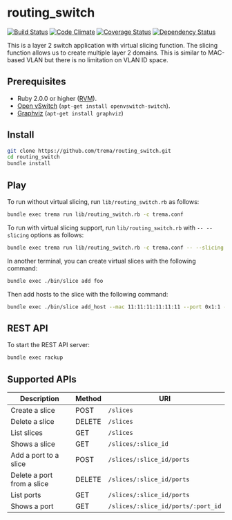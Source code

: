 routing_switch
==============
[![Build Status](http://img.shields.io/travis/trema/routing_switch/develop.svg?style=flat)][travis]
[![Code Climate](http://img.shields.io/codeclimate/github/trema/routing_switch.svg?style=flat)][codeclimate]
[![Coverage Status](http://img.shields.io/codeclimate/coverage/github/trema/routing_switch.svg?style=flat)][codeclimate]
[![Dependency Status](http://img.shields.io/gemnasium/trema/routing_switch.svg?style=flat)][gemnasium]

This is a layer 2 switch application with virtual slicing
function. The slicing function allows us to create multiple layer 2
domains. This is similar to MAC-based VLAN but there is no limitation
on VLAN ID space.

[travis]: http://travis-ci.org/trema/routing_switch
[codeclimate]: https://codeclimate.com/github/trema/routing_switch
[gemnasium]: https://gemnasium.com/trema/routing_switch


Prerequisites
-------------

* Ruby 2.0.0 or higher ([RVM][rvm]).
* [Open vSwitch][openvswitch] (`apt-get install openvswitch-switch`).
* [Graphviz][graphviz] (`apt-get install graphviz`)

[rvm]: https://rvm.io/
[openvswitch]: https://openvswitch.org/
[graphviz]: http://www.graphviz.org/


Install
-------

```bash
git clone https://github.com/trema/routing_switch.git
cd routing_switch
bundle install
```


Play
----

To run without virtual slicing, run `lib/routing_switch.rb` as
follows:

```bash
bundle exec trema run lib/routing_switch.rb -c trema.conf
```

To run with virtual slicing support, run `lib/routing_switch.rb` with
`-- --slicing` options as follows:

```bash
bundle exec trema run lib/routing_switch.rb -c trema.conf -- --slicing
```

In another terminal, you can create virtual slices with the following
command:

```bash
bundle exec ./bin/slice add foo
```

Then add hosts to the slice with the following command:

```bash
bundle exec ./bin/slice add_host --mac 11:11:11:11:11:11 --port 0x1:1 --slice foo
```


REST API
--------

To start the REST API server:

```bash
bundle exec rackup
```

## Supported APIs

Description                | Method | URI
---------------------------|--------|-----------------------------------
Create a slice             | POST   | `/slices`
Delete a slice             | DELETE | `/slices`
List slices                | GET    | `/slices`
Shows a slice              | GET    | `/slices/:slice_id`
Add a port to a slice      | POST   | `/slices/:slice_id/ports`
Delete a port from a slice | DELETE | `/slices/:slice_id/ports`
List ports                 | GET    | `/slices/:slice_id/ports`
Shows a port               | GET    | `/slices/:slice_id/ports/:port_id`
